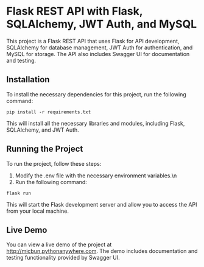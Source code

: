 # Flask REST API with Flask, SQLAlchemy, JWT Auth, and MySQL

This project is a Flask REST API that uses Flask for API development, SQLAlchemy for database management,
JWT Auth for authentication, and MySQL for storage. The API also includes Swagger UI for documentation and testing.

## Installation

To install the necessary dependencies for this project, run the following command:

```
pip install -r requirements.txt
```

This will install all the necessary libraries and modules, including Flask, SQLAlchemy, and JWT Auth.

## Running the Project

To run the project, follow these steps:

1. Modify the .env file with the necessary environment variables.\n
2. Run the following command:

```
flask run
```

This will start the Flask development server and allow you to access the API from your local machine.

## Live Demo

You can view a live demo of the project at http://micbun.pythonanywhere.com. The demo includes documentation and
testing functionality provided by Swagger UI.
